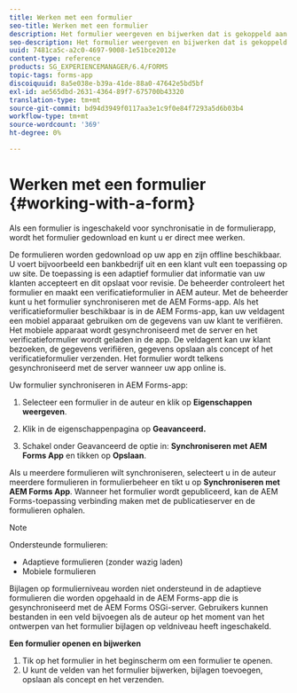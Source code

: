 ```yaml
---
title: Werken met een formulier
seo-title: Werken met een formulier
description: Het formulier weergeven en bijwerken dat is gekoppeld aan een taak of beginpunt in de AEM Forms-app
seo-description: Het formulier weergeven en bijwerken dat is gekoppeld aan een taak of beginpunt in de AEM Forms-app
uuid: 7481ca5c-a2c0-4697-9008-1e51bce2012e
content-type: reference
products: SG_EXPERIENCEMANAGER/6.4/FORMS
topic-tags: forms-app
discoiquuid: 8a5e038e-b39a-41de-88a0-47642e5bd5bf
exl-id: ae565dbd-2631-4364-89f7-675700b43320
translation-type: tm+mt
source-git-commit: bd94d3949f0117aa3e1c9f0e84f7293a5d6b03b4
workflow-type: tm+mt
source-wordcount: '369'
ht-degree: 0%

---
```


# Werken met een formulier {#working-with-a-form}

Als een formulier is ingeschakeld voor synchronisatie in de formulierapp, wordt het formulier gedownload en kunt u er direct mee werken.

De formulieren worden gedownload op uw app en zijn offline beschikbaar. U voert bijvoorbeeld een bankbedrijf uit en een klant vult een toepassing op uw site. De toepassing is een adaptief formulier dat informatie van uw klanten accepteert en dit opslaat voor revisie. De beheerder controleert het formulier en maakt een verificatieformulier in AEM auteur. Met de beheerder kunt u het formulier synchroniseren met de AEM Forms-app. Als het verificatieformulier beschikbaar is in de AEM Forms-app, kan uw veldagent een mobiel apparaat gebruiken om de gegevens van uw klant te verifiëren. Het mobiele apparaat wordt gesynchroniseerd met de server en het verificatieformulier wordt geladen in de app. De veldagent kan uw klant bezoeken, de gegevens verifiëren, gegevens opslaan als concept of het verificatieformulier verzenden. Het formulier wordt telkens gesynchroniseerd met de server wanneer uw app online is.

Uw formulier synchroniseren in AEM Forms-app:

1. Selecteer een formulier in de auteur en klik op **Eigenschappen weergeven**.

1. Klik in de eigenschappenpagina op **Geavanceerd.**
1. Schakel onder Geavanceerd de optie in: **Synchroniseren met AEM Forms App** en tikken op **Opslaan**.

Als u meerdere formulieren wilt synchroniseren, selecteert u in de auteur meerdere formulieren in formulierbeheer en tikt u op **Synchroniseren met AEM Forms App**. Wanneer het formulier wordt gepubliceerd, kan de AEM Forms-toepassing verbinding maken met de publicatieserver en de formulieren ophalen.

>[!NOTE]
>
>Ondersteunde formulieren:
>
>* Adaptieve formulieren (zonder wazig laden)
>* Mobiele formulieren

>
>
Bijlagen op formulierniveau worden niet ondersteund in de adaptieve formulieren die worden opgehaald in de AEM Forms-app die is gesynchroniseerd met de AEM Forms OSGi-server. Gebruikers kunnen bestanden in een veld bijvoegen als de auteur op het moment van het ontwerpen van het formulier bijlagen op veldniveau heeft ingeschakeld.

**Een formulier openen en bijwerken**

1. Tik op het formulier in het beginscherm om een formulier te openen.
1. U kunt de velden van het formulier bijwerken, bijlagen toevoegen, opslaan als concept en het verzenden.
